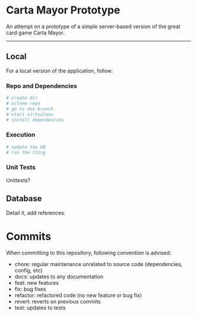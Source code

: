 # Carta Mayor Prototype
An attempt on a prototype of a simple server-based version of the great card game Carta Mayor.

----
## Local
For a local version of the application, follow:

### Repo and Dependencies
```bash
# create dir
# eclone repo
# go to dev branch
# start virtualenv
# install dependencies
```

### Execution
```bash
# update the DB
# run the thing
```

### Unit Tests
Unittests?

## Database
Detail it, add references.


# Commits
When committing to this repository, following convention is advised:

* chore: regular maintenance unrelated to source code (dependencies, config, etc)
* docs: updates to any documentation
* feat: new features
* fix: bug fixes
* refactor: refactored code (no new feature or bug fix)
* revert: reverts on previous commits
* test: updates to tests
